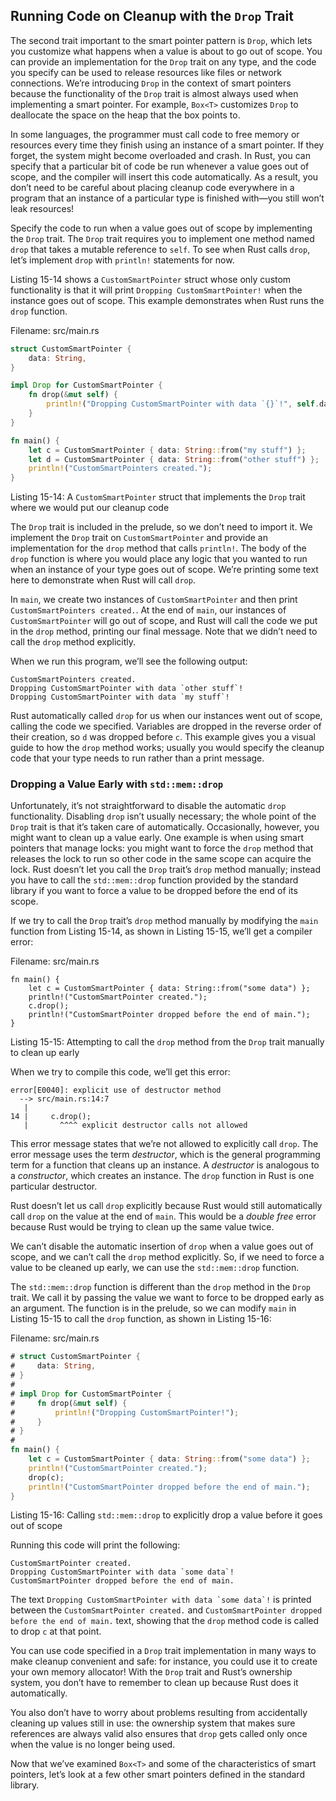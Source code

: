 ## Running Code on Cleanup with the `Drop` Trait

The second trait important to the smart pointer pattern is `Drop`, which lets
you customize what happens when a value is about to go out of scope. You can
provide an implementation for the `Drop` trait on any type, and the code you
specify can be used to release resources like files or network connections.
We’re introducing `Drop` in the context of smart pointers because the
functionality of the `Drop` trait is almost always used when implementing a
smart pointer. For example, `Box<T>` customizes `Drop` to deallocate the space
on the heap that the box points to.

In some languages, the programmer must call code to free memory or resources
every time they finish using an instance of a smart pointer. If they forget,
the system might become overloaded and crash. In Rust, you can specify that a
particular bit of code be run whenever a value goes out of scope, and the
compiler will insert this code automatically. As a result, you don’t need to be
careful about placing cleanup code everywhere in a program that an instance of
a particular type is finished with—you still won’t leak resources!

Specify the code to run when a value goes out of scope by implementing the
`Drop` trait. The `Drop` trait requires you to implement one method named
`drop` that takes a mutable reference to `self`. To see when Rust calls `drop`,
let’s implement `drop` with `println!` statements for now.

Listing 15-14 shows a `CustomSmartPointer` struct whose only custom
functionality is that it will print `Dropping CustomSmartPointer!` when the
instance goes out of scope. This example demonstrates when Rust runs the `drop`
function.

<span class="filename">Filename: src/main.rs</span>

```rust
struct CustomSmartPointer {
    data: String,
}

impl Drop for CustomSmartPointer {
    fn drop(&mut self) {
        println!("Dropping CustomSmartPointer with data `{}`!", self.data);
    }
}

fn main() {
    let c = CustomSmartPointer { data: String::from("my stuff") };
    let d = CustomSmartPointer { data: String::from("other stuff") };
    println!("CustomSmartPointers created.");
}
```

<span class="caption">Listing 15-14: A `CustomSmartPointer` struct that
implements the `Drop` trait where we would put our cleanup code</span>

The `Drop` trait is included in the prelude, so we don’t need to import it. We
implement the `Drop` trait on `CustomSmartPointer` and provide an
implementation for the `drop` method that calls `println!`. The body of the
`drop` function is where you would place any logic that you wanted to run when
an instance of your type goes out of scope. We’re printing some text here to
demonstrate when Rust will call `drop`.

In `main`, we create two instances of `CustomSmartPointer` and then print
`CustomSmartPointers created.`. At the end of `main`, our instances of
`CustomSmartPointer` will go out of scope, and Rust will call the code we put
in the `drop` method, printing our final message. Note that we didn’t need to
call the `drop` method explicitly.

When we run this program, we’ll see the following output:

```text
CustomSmartPointers created.
Dropping CustomSmartPointer with data `other stuff`!
Dropping CustomSmartPointer with data `my stuff`!
```

Rust automatically called `drop` for us when our instances went out of scope,
calling the code we specified. Variables are dropped in the reverse order of
their creation, so `d` was dropped before `c`. This example gives you a visual
guide to how the `drop` method works; usually you would specify the cleanup
code that your type needs to run rather than a print message.

### Dropping a Value Early with `std::mem::drop`

Unfortunately, it’s not straightforward to disable the automatic `drop`
functionality. Disabling `drop` isn’t usually necessary; the whole point of the
`Drop` trait is that it’s taken care of automatically. Occasionally, however,
you might want to clean up a value early. One example is when using smart
pointers that manage locks: you might want to force the `drop` method that
releases the lock to run so other code in the same scope can acquire the lock.
Rust doesn’t let you call the `Drop` trait’s `drop` method manually; instead
you have to call the `std::mem::drop` function provided by the standard library
if you want to force a value to be dropped before the end of its scope.

If we try to call the `Drop` trait’s `drop` method manually by modifying the
`main` function from Listing 15-14, as shown in Listing 15-15, we’ll get a
compiler error:

<span class="filename">Filename: src/main.rs</span>

```rust,ignore
fn main() {
    let c = CustomSmartPointer { data: String::from("some data") };
    println!("CustomSmartPointer created.");
    c.drop();
    println!("CustomSmartPointer dropped before the end of main.");
}
```

<span class="caption">Listing 15-15: Attempting to call the `drop` method from
the `Drop` trait manually to clean up early</span>

When we try to compile this code, we’ll get this error:

```text
error[E0040]: explicit use of destructor method
  --> src/main.rs:14:7
   |
14 |     c.drop();
   |       ^^^^ explicit destructor calls not allowed
```

This error message states that we’re not allowed to explicitly call `drop`. The
error message uses the term *destructor*, which is the general programming term
for a function that cleans up an instance. A *destructor* is analogous to a
*constructor*, which creates an instance. The `drop` function in Rust is one
particular destructor.

Rust doesn’t let us call `drop` explicitly because Rust would still
automatically call `drop` on the value at the end of `main`. This would be a
*double free* error because Rust would be trying to clean up the same value
twice.

We can’t disable the automatic insertion of `drop` when a value goes out of
scope, and we can’t call the `drop` method explicitly. So, if we need to force
a value to be cleaned up early, we can use the `std::mem::drop` function.

The `std::mem::drop` function is different than the `drop` method in the `Drop`
trait. We call it by passing the value we want to force to be dropped early as
an argument. The function is in the prelude, so we can modify `main` in Listing
15-15 to call the `drop` function, as shown in Listing 15-16:

<span class="filename">Filename: src/main.rs</span>

```rust
# struct CustomSmartPointer {
#     data: String,
# }
#
# impl Drop for CustomSmartPointer {
#     fn drop(&mut self) {
#         println!("Dropping CustomSmartPointer!");
#     }
# }
#
fn main() {
    let c = CustomSmartPointer { data: String::from("some data") };
    println!("CustomSmartPointer created.");
    drop(c);
    println!("CustomSmartPointer dropped before the end of main.");
}
```

<span class="caption">Listing 15-16: Calling `std::mem::drop` to explicitly
drop a value before it goes out of scope</span>

Running this code will print the following:

```text
CustomSmartPointer created.
Dropping CustomSmartPointer with data `some data`!
CustomSmartPointer dropped before the end of main.
```

The text ```Dropping CustomSmartPointer with data `some data`!``` is printed
between the `CustomSmartPointer created.` and `CustomSmartPointer dropped
before the end of main.` text, showing that the `drop` method code is called to
drop `c` at that point.

You can use code specified in a `Drop` trait implementation in many ways to
make cleanup convenient and safe: for instance, you could use it to create your
own memory allocator! With the `Drop` trait and Rust’s ownership system, you
don’t have to remember to clean up because Rust does it automatically.

You also don’t have to worry about problems resulting from accidentally
cleaning up values still in use: the ownership system that makes sure
references are always valid also ensures that `drop` gets called only once when
the value is no longer being used.

Now that we’ve examined `Box<T>` and some of the characteristics of smart
pointers, let’s look at a few other smart pointers defined in the standard
library.
